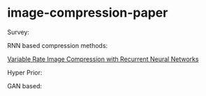 # image-compression-paper
Survey:

RNN based compression methods:

[Variable Rate Image Compression with Recurrent Neural Networks](https://arxiv.org/abs/1511.06085)

Hyper Prior:

GAN based:
